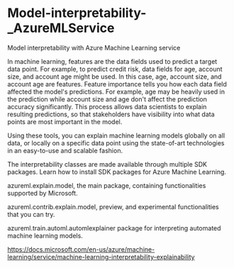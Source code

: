 # Model-interpretability-_AzureMLService
Model interpretability with Azure Machine Learning service

In machine learning, features are the data fields used to predict a target data point. For example, to predict credit risk, data fields for age, account size, and account age might be used. In this case, age, account size, and account age are features. Feature importance tells you how each data field affected the model's predictions. For example, age may be heavily used in the prediction while account size and age don't affect the prediction accuracy significantly. This process allows data scientists to explain resulting predictions, so that stakeholders have visibility into what data points are most important in the model.

Using these tools, you can explain machine learning models globally on all data, or locally on a specific data point using the state-of-art technologies in an easy-to-use and scalable fashion.

The interpretability classes are made available through multiple SDK packages. Learn how to install SDK packages for Azure Machine Learning.

azureml.explain.model, the main package, containing functionalities supported by Microsoft.

azureml.contrib.explain.model, preview, and experimental functionalities that you can try.

azureml.train.automl.automlexplainer package for interpreting automated machine learning models.


https://docs.microsoft.com/en-us/azure/machine-learning/service/machine-learning-interpretability-explainability
